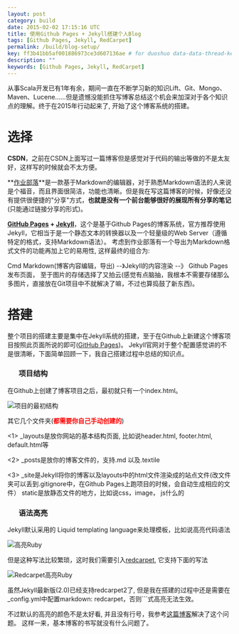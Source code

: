 ```yaml
---
layout: post
category: build
date: 2015-02-02 17:15:16 UTC
title: 使用Github Pages + Jekyll搭建个人Blog 
tags: [Github Pages, Jekyll, RedCarpet]
permalink: /build/blog-setup/
key: ff3b41bb5af001886973ce3d607136ae # for duoshuo data-data-thread-key
description: ""
keywords: [Github Pages, Jekyll, RedCarpet]
---
```


从事Scala开发已有1年有余，期间一直在不断学习新的知识Lift、Git、Mongo、Maven、Lucene......但是遗憾没能抓住写博客总结这个机会来加深对于各个知识点的理解。终于在2015年行动起来了, 开始了这个博客系统的搭建。

# 选择
  **CSDN**，之前在CSDN上面写过一篇博客但是感觉对于代码的输出等做的不是太友好，这样写的时候就会不太方便。

  **[作业部落](https://www.zybuluo.com)**是一款基于Markdown的编辑器，对于熟悉Markdown语法的人来说是个福音，而且界面很简洁，功能也清晰。但是我在写这篇博客的时候，好像还没有提供很便捷的"分享"方式，**也就是没有一个前台能够很好的展现所有分享的笔记**(只能通过链接分享的形式)。

  **[GitHub Pages](https://pages.github.com/) + [Jekyll](http://jekyllrb.com/)**，这个是基于Github Pages的博客系统，官方推荐使用Jekyll，它相当于是一个静态文本的转换器以及一个轻量级的Web Server（遵循特定的格式，支持Markdown语法）。
  考虑到作业部落有一个<span class="highlight">导出为Markdown格式文件</span>的功能再加上它的易用性, 这样最终的组合为:
      
  Cmd Markdown(博客内容编辑，导出) --》Jekyll的内容渲染 --》 Github Pages发布页面， 至于图片的存储选择了又拍云(感觉有点脑抽，我根本不需要存储那么多图片，直接放在Git项目中不就解决了嘛，不过也算捣鼓了新东西)。 
    
# 搭建
整个项目的搭建主要是集中在Jekyll系统的搭建，至于在Github上新建这个博客项目按照此页面所说的即可([GitHub Pages](https://pages.github.com/))。
Jekyll官网对于整个配置感觉讲的不是很清晰，下面简单回顾一下，我自己搭建过程中总结的知识点。

<h3 style="text-indent: 25px;">项目结构</h3>

在Github上创建了博客项目之后，最初就只有一个index.html。

![项目的最初结构]({{site.static_url}}/2015-02-03/Blog%20Directroy%20Structure.png)

其它几个文件夹(<b style="color:red">都需要你自己手动创建的</b>)

<1> _layouts是放你网站的基本结构页面, 比如说header.html, footer.html, default.html等

<2> _posts是放你的博客文件的，支持.md 以及.textile

<3> _site是Jekyll将你的博客以及layouts中的html文件渲染成的站点文件(改文件夹可以丢到.gitignore中，在Github Pages上跑项目的时候，会自动生成相应的文件）
static是放静态文件的地方，比如说css，image， js什么的


<h3 style="text-indent: 25px;">语法高亮</h3>  

Jekyll默认采用的 Liquid templating language来处理模板，比如说高亮代码语法

![高亮Ruby]({{site.static_url}}/2015-02-03/Ruby%20Highlight.png)

但是这种写法比较繁琐，这时我们需要引入[redcarpet](https://rubygems.org/gems/redcarpet), 它支持下面的写法

![Redcarpet高亮Ruby]({{site.static_url}}/2015-02-03/Ruby%20Highlight%20Redcarpet.png)

虽然Jekyll最新版(2.0)已经支持redcarpet2了, 但是我在搭建的过程中还是需要在_config.yml中配置<span class="highlight">markdown: redcarpet</span>，否则```式高亮无法生效。

不过默认的高亮的颜色不是太好看, 并且没有行号，我参考[这篇博客](http://blog.leonardfactory.com/2013/05/05/code-fenced-blocks-pygments-and-line-numbers-with-jekyll/)解决了这个问题。
这样一来，基本博客的书写就没有什么问题了。
